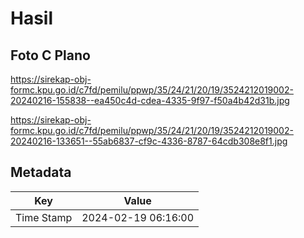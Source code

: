 # Hasil

## Foto C Plano

https://sirekap-obj-formc.kpu.go.id/c7fd/pemilu/ppwp/35/24/21/20/19/3524212019002-20240216-155838--ea450c4d-cdea-4335-9f97-f50a4b42d31b.jpg

https://sirekap-obj-formc.kpu.go.id/c7fd/pemilu/ppwp/35/24/21/20/19/3524212019002-20240216-133651--55ab6837-cf9c-4336-8787-64cdb308e8f1.jpg


## Metadata

| Key        | Value               |
| ---------- | ------------------- |
| Time Stamp | 2024-02-19 06:16:00 |



